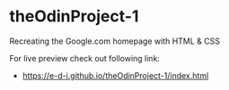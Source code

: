 # theOdinProject-1

Recreating the Google.com homepage with HTML & CSS

For live preview check out following link: 
- https://e-d-i.github.io/theOdinProject-1/index.html
